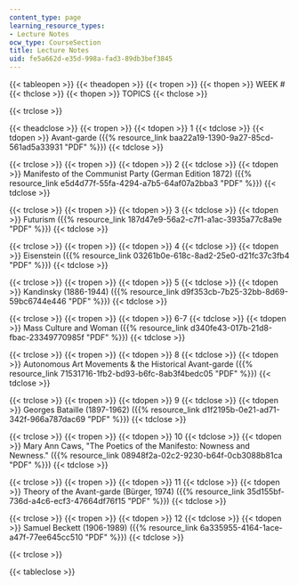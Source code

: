 ```yaml
---
content_type: page
learning_resource_types:
- Lecture Notes
ocw_type: CourseSection
title: Lecture Notes
uid: fe5a662d-e35d-998a-fad3-89db3bef3845
---
```


{{< tableopen >}}
{{< theadopen >}}
{{< tropen >}}
{{< thopen >}}
WEEK #
{{< thclose >}}
{{< thopen >}}
TOPICS
{{< thclose >}}

{{< trclose >}}

{{< theadclose >}}
{{< tropen >}}
{{< tdopen >}}
1
{{< tdclose >}}
{{< tdopen >}}
Avant-garde ({{% resource_link baa22a19-1390-9a27-85cd-561ad5a33931 "PDF" %}})
{{< tdclose >}}

{{< trclose >}}
{{< tropen >}}
{{< tdopen >}}
2
{{< tdclose >}}
{{< tdopen >}}
Manifesto of the Communist Party (German Edition 1872) ({{% resource_link e5d4d77f-55fa-4294-a7b5-64af07a2bba3 "PDF" %}})
{{< tdclose >}}

{{< trclose >}}
{{< tropen >}}
{{< tdopen >}}
3
{{< tdclose >}}
{{< tdopen >}}
Futurism ({{% resource_link 187d47e9-56a2-c7f1-a1ac-3935a77c8a9e "PDF" %}})
{{< tdclose >}}

{{< trclose >}}
{{< tropen >}}
{{< tdopen >}}
4
{{< tdclose >}}
{{< tdopen >}}
Eisenstein ({{% resource_link 03261b0e-618c-8ad2-25e0-d21fc37c3fb4 "PDF" %}})
{{< tdclose >}}

{{< trclose >}}
{{< tropen >}}
{{< tdopen >}}
5
{{< tdclose >}}
{{< tdopen >}}
Kandinsky (1886-1944) ({{% resource_link d9f353cb-7b25-32bb-8d69-59bc6744e446 "PDF" %}})
{{< tdclose >}}

{{< trclose >}}
{{< tropen >}}
{{< tdopen >}}
6-7
{{< tdclose >}}
{{< tdopen >}}
Mass Culture and Woman ({{% resource_link d340fe43-017b-21d8-fbac-23349770985f "PDF" %}})
{{< tdclose >}}

{{< trclose >}}
{{< tropen >}}
{{< tdopen >}}
8
{{< tdclose >}}
{{< tdopen >}}
Autonomous Art Movements & the Historical Avant-garde ({{% resource_link 71531716-1fb2-bd93-b6fc-8ab3f4bedc05 "PDF" %}})
{{< tdclose >}}

{{< trclose >}}
{{< tropen >}}
{{< tdopen >}}
9
{{< tdclose >}}
{{< tdopen >}}
Georges Bataille (1897-1962) ({{% resource_link d1f2195b-0e21-ad71-342f-966a787dac69 "PDF" %}})
{{< tdclose >}}

{{< trclose >}}
{{< tropen >}}
{{< tdopen >}}
10
{{< tdclose >}}
{{< tdopen >}}
Mary Ann Caws, "The Poetics of the Manifesto: Nowness and Newness." ({{% resource_link 08948f2a-02c2-9230-b64f-0cb3088b81ca "PDF" %}})
{{< tdclose >}}

{{< trclose >}}
{{< tropen >}}
{{< tdopen >}}
11
{{< tdclose >}}
{{< tdopen >}}
Theory of the Avant-garde (Bürger, 1974) ({{% resource_link 35d155bf-736d-a4c6-ecf3-47664df76f15 "PDF" %}})
{{< tdclose >}}

{{< trclose >}}
{{< tropen >}}
{{< tdopen >}}
12
{{< tdclose >}}
{{< tdopen >}}
Samuel Beckett (1906-1989) ({{% resource_link 6a335955-4164-1ace-a47f-77ee645cc510 "PDF" %}})
{{< tdclose >}}

{{< trclose >}}

{{< tableclose >}}